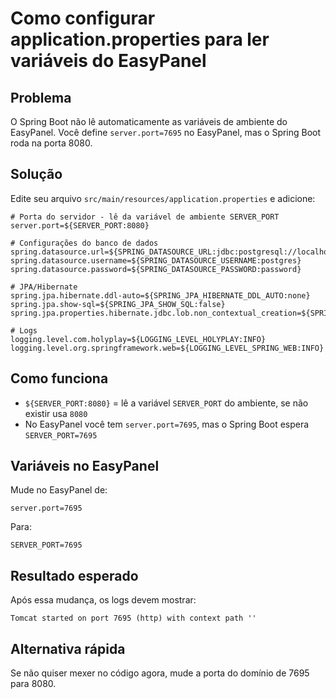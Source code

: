 # Como configurar application.properties para ler variáveis do EasyPanel

## Problema
O Spring Boot não lê automaticamente as variáveis de ambiente do EasyPanel.
Você define `server.port=7695` no EasyPanel, mas o Spring Boot roda na porta 8080.

## Solução
Edite seu arquivo `src/main/resources/application.properties` e adicione:

```properties
# Porta do servidor - lê da variável de ambiente SERVER_PORT
server.port=${SERVER_PORT:8080}

# Configurações do banco de dados
spring.datasource.url=${SPRING_DATASOURCE_URL:jdbc:postgresql://localhost:5432/holyplay}
spring.datasource.username=${SPRING_DATASOURCE_USERNAME:postgres}
spring.datasource.password=${SPRING_DATASOURCE_PASSWORD:password}

# JPA/Hibernate
spring.jpa.hibernate.ddl-auto=${SPRING_JPA_HIBERNATE_DDL_AUTO:none}
spring.jpa.show-sql=${SPRING_JPA_SHOW_SQL:false}
spring.jpa.properties.hibernate.jdbc.lob.non_contextual_creation=${SPRING_JPA_PROPERTIES_HIBERNATE_JDBC_LOB_NON_CONTEXTUAL_CREATION:true}

# Logs
logging.level.com.holyplay=${LOGGING_LEVEL_HOLYPLAY:INFO}
logging.level.org.springframework.web=${LOGGING_LEVEL_SPRING_WEB:INFO}
```

## Como funciona
- `${SERVER_PORT:8080}` = lê a variável `SERVER_PORT` do ambiente, se não existir usa `8080`
- No EasyPanel você tem `server.port=7695`, mas o Spring Boot espera `SERVER_PORT=7695`

## Variáveis no EasyPanel
Mude no EasyPanel de:
```
server.port=7695
```

Para:
```
SERVER_PORT=7695
```

## Resultado esperado
Após essa mudança, os logs devem mostrar:
```
Tomcat started on port 7695 (http) with context path ''
```

## Alternativa rápida
Se não quiser mexer no código agora, mude a porta do domínio de 7695 para 8080.
